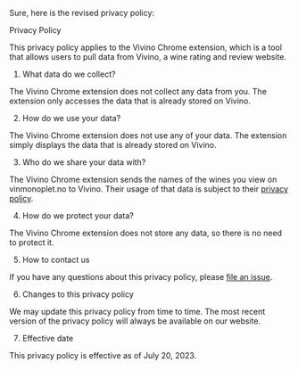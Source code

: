 Sure, here is the revised privacy policy:

Privacy Policy

This privacy policy applies to the Vivino Chrome extension, which is a tool that allows users to pull data from Vivino, a wine rating and review website.

1. What data do we collect?

The Vivino Chrome extension does not collect any data from you. The extension only accesses the data that is already stored on Vivino.

2. How do we use your data?

The Vivino Chrome extension does not use any of your data. The extension simply displays the data that is already stored on Vivino.

3. Who do we share your data with?

The Vivino Chrome extension sends the names of the wines you view on vinmonoplet.no to Vivino. Their usage of that data is subject to their [privacy policy](https://www.vivino.com/privacy).

4. How do we protect your data?

The Vivino Chrome extension does not store any data, so there is no need to protect it.

5. How to contact us

If you have any questions about this privacy policy, please [file an issue](https://github.com/hyldmo/vm-vivino/issues/new).

6. Changes to this privacy policy

We may update this privacy policy from time to time. The most recent version of the privacy policy will always be available on our website.

7. Effective date

This privacy policy is effective as of July 20, 2023.
